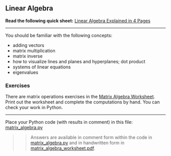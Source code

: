 ## Linear Algebra

**Read the following quick sheet:**
[  Linear Algebra Explained in 4 Pages](math/linear_algebra_in_4pages.pdf)

---

You should be familiar with the following concepts:
* adding vectors
* matrix multiplication
* matrix inverse
* how to visualize lines and planes and hyperplanes; dot product
* systems of linear equations
* eigenvalues

### Exercises  

There are matrix operations exercises in the [Matrix Algebra Worksheet](math/matrix_algebra_worksheet.pdf).  Print out the worksheet and complete the computations by hand.  You can check your work in Python.

---

Place your Python code (with results in comment) in this file: [matrix_algebra.py](math/matrix_algebra.py)

>> Answers are available in comment form within the code in [matrix_algebra.py](math/matrix_algebra.py) and in handwritten form in [matrix_algebra_worksheet.pdf](math/matrix_algebra_worksheet.pdf).


